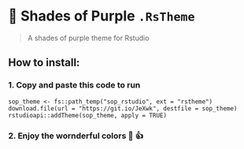 # 🦄 Shades of Purple `.RsTheme`

 > A shades of purple theme for Rstudio

## How to install:

### 1. Copy and paste this code to run 

```{r}
sop_theme <- fs::path_temp("sop_rstudio", ext = "rstheme")
download.file(url = "https://git.io/JeXwk", destfile = sop_theme)
rstudioapi::addTheme(sop_theme, apply = TRUE)
```
### 2. Enjoy the wornderful colors 💜 👍
